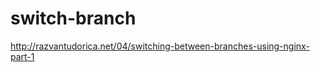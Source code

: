 switch-branch
=============

http://razvantudorica.net/04/switching-between-branches-using-nginx-part-1
